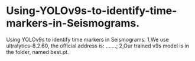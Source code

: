 # Using-YOLOv9s-to-identify-time-markers-in-Seismograms.
Using YOLOv9s to identify time markers in Seismograms.
1,We use ultralytics-8.2.60, the official address is: .......;
2,Our trained v9s model is in the folder, named best.pt.
